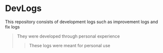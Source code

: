 DevLogs
========
This repository consists of development logs such as improvement logs and fix logs
>They were developed through personal experience
>>These logs were meant for personal use
